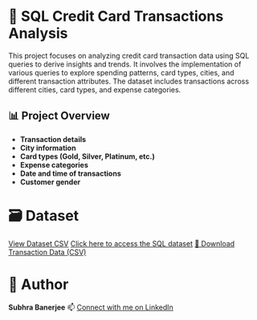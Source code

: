 # 🧮 SQL Credit Card Transactions Analysis
This project focuses on analyzing credit card transaction data using SQL queries to derive insights and trends. It involves the implementation of various queries to explore spending patterns, card types, cities, and different transaction attributes. The dataset includes transactions across different cities, card types, and expense categories.

## 📊 Project Overview
- **Transaction details**
- **City information**
- **Card types (Gold, Silver, Platinum, etc.)**
- **Expense categories**
- **Date and time of transactions**
- **Customer gender**

# 🗃️ Dataset
[View Dataset CSV](https://github.com/subhra8888/SQL-Data-Analysis-on-Credit-Card-Transactions/blob/main/credit_card_transcations.csv)
[Click here to access the SQL dataset](https://github.com/subhra8888/SQL-Data-Analysis-on-Credit-Card-Transactions/blob/main/credit_card_transcations.csv)
[📄 Download Transaction Data (CSV)](https://github.com/subhra8888/SQL-Data-Analysis-on-Credit-Card-Transactions/blob/main/credit_card_transcations.csv)


# 📌 Author
**Subhra Banerjee** 
📫 [Connect with me on LinkedIn](https://www.linkedin.com/in/subhra-banerjee-8bb88643/)
